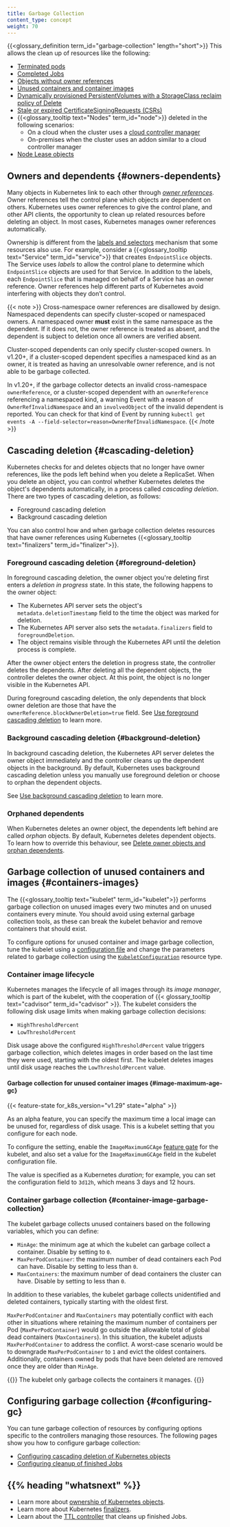 ```yaml
---
title: Garbage Collection
content_type: concept
weight: 70
---
```


<!-- overview -->
{{<glossary_definition term_id="garbage-collection" length="short">}} This
allows the clean up of resources like the following:

* [Terminated pods](/docs/concepts/workloads/pods/pod-lifecycle/#pod-garbage-collection)
* [Completed Jobs](/docs/concepts/workloads/controllers/ttlafterfinished/)
* [Objects without owner references](#owners-dependents)
* [Unused containers and container images](#containers-images)
* [Dynamically provisioned PersistentVolumes with a StorageClass reclaim policy of Delete](/docs/concepts/storage/persistent-volumes/#delete)
* [Stale or expired CertificateSigningRequests (CSRs)](/docs/reference/access-authn-authz/certificate-signing-requests/#request-signing-process)
* {{<glossary_tooltip text="Nodes" term_id="node">}} deleted in the following scenarios:
  * On a cloud when the cluster uses a [cloud controller manager](/docs/concepts/architecture/cloud-controller/)
  * On-premises when the cluster uses an addon similar to a cloud controller
    manager
* [Node Lease objects](/docs/concepts/architecture/nodes/#heartbeats)

## Owners and dependents {#owners-dependents}

Many objects in Kubernetes link to each other through [*owner references*](/docs/concepts/overview/working-with-objects/owners-dependents/).
Owner references tell the control plane which objects are dependent on others.
Kubernetes uses owner references to give the control plane, and other API
clients, the opportunity to clean up related resources before deleting an
object. In most cases, Kubernetes manages owner references automatically.

Ownership is different from the [labels and selectors](/docs/concepts/overview/working-with-objects/labels/)
mechanism that some resources also use. For example, consider a
{{<glossary_tooltip text="Service" term_id="service">}} that creates
`EndpointSlice` objects. The Service uses *labels* to allow the control plane to
determine which `EndpointSlice` objects are used for that Service. In addition
to the labels, each `EndpointSlice` that is managed on behalf of a Service has
an owner reference. Owner references help different parts of Kubernetes avoid
interfering with objects they don’t control.

{{< note >}}
Cross-namespace owner references are disallowed by design.
Namespaced dependents can specify cluster-scoped or namespaced owners.
A namespaced owner **must** exist in the same namespace as the dependent.
If it does not, the owner reference is treated as absent, and the dependent
is subject to deletion once all owners are verified absent.

Cluster-scoped dependents can only specify cluster-scoped owners.
In v1.20+, if a cluster-scoped dependent specifies a namespaced kind as an owner,
it is treated as having an unresolvable owner reference, and is not able to be garbage collected.

In v1.20+, if the garbage collector detects an invalid cross-namespace `ownerReference`,
or a cluster-scoped dependent with an `ownerReference` referencing a namespaced kind, a warning Event
with a reason of `OwnerRefInvalidNamespace` and an `involvedObject` of the invalid dependent is reported.
You can check for that kind of Event by running
`kubectl get events -A --field-selector=reason=OwnerRefInvalidNamespace`.
{{< /note >}}

## Cascading deletion {#cascading-deletion}

Kubernetes checks for and deletes objects that no longer have owner
references, like the pods left behind when you delete a ReplicaSet. When you
delete an object, you can control whether Kubernetes deletes the object's
dependents automatically, in a process called *cascading deletion*. There are
two types of cascading deletion, as follows:

* Foreground cascading deletion
* Background cascading deletion

You can also control how and when garbage collection deletes resources that have
owner references using Kubernetes {{<glossary_tooltip text="finalizers" term_id="finalizer">}}.

### Foreground cascading deletion {#foreground-deletion}

In foreground cascading deletion, the owner object you're deleting first enters
a *deletion in progress* state. In this state, the following happens to the
owner object:

* The Kubernetes API server sets the object's `metadata.deletionTimestamp`
  field to the time the object was marked for deletion.
* The Kubernetes API server also sets the `metadata.finalizers` field to
  `foregroundDeletion`.
* The object remains visible through the Kubernetes API until the deletion
  process is complete.

After the owner object enters the deletion in progress state, the controller
deletes the dependents. After deleting all the dependent objects, the controller
deletes the owner object. At this point, the object is no longer visible in the
Kubernetes API.

During foreground cascading deletion, the only dependents that block owner
deletion are those that have the `ownerReference.blockOwnerDeletion=true` field.
See [Use foreground cascading deletion](/docs/tasks/administer-cluster/use-cascading-deletion/#use-foreground-cascading-deletion)
to learn more.

### Background cascading deletion {#background-deletion}

In background cascading deletion, the Kubernetes API server deletes the owner
object immediately and the controller cleans up the dependent objects in
the background. By default, Kubernetes uses background cascading deletion unless
you manually use foreground deletion or choose to orphan the dependent objects.

See [Use background cascading deletion](/docs/tasks/administer-cluster/use-cascading-deletion/#use-background-cascading-deletion)
to learn more.

### Orphaned dependents

When Kubernetes deletes an owner object, the dependents left behind are called
*orphan* objects. By default, Kubernetes deletes dependent objects. To learn how
to override this behaviour, see [Delete owner objects and orphan dependents](/docs/tasks/administer-cluster/use-cascading-deletion/#set-orphan-deletion-policy).

## Garbage collection of unused containers and images {#containers-images}

The {{<glossary_tooltip text="kubelet" term_id="kubelet">}} performs garbage
collection on unused images every two minutes and on unused containers every
minute. You should avoid using external garbage collection tools, as these can
break the kubelet behavior and remove containers that should exist.

To configure options for unused container and image garbage collection, tune the
kubelet using a [configuration file](/docs/tasks/administer-cluster/kubelet-config-file/)
and change the parameters related to garbage collection using the
[`KubeletConfiguration`](/docs/reference/config-api/kubelet-config.v1beta1/)
resource type.

### Container image lifecycle

Kubernetes manages the lifecycle of all images through its *image manager*,
which is part of the kubelet, with the cooperation of
{{< glossary_tooltip text="cadvisor" term_id="cadvisor" >}}. The kubelet
considers the following disk usage limits when making garbage collection
decisions:

* `HighThresholdPercent`
* `LowThresholdPercent`

Disk usage above the configured `HighThresholdPercent` value triggers garbage
collection, which deletes images in order based on the last time they were used,
starting with the oldest first. The kubelet deletes images
until disk usage reaches the `LowThresholdPercent` value.

#### Garbage collection for unused container images {#image-maximum-age-gc}

{{< feature-state for_k8s_version="v1.29" state="alpha" >}}

As an alpha feature, you can specify the maximum time a local image can be unused for,
regardless of disk usage. This is a kubelet setting that you configure for each node.

To configure the setting, enable the `ImageMaximumGCAge`
[feature gate](/docs/reference/command-line-tools-reference/feature-gates/) for the kubelet,
and also set a value for the `ImageMaximumGCAge` field in the kubelet configuration file.

The value is specified as a Kubernetes _duration_; for example, you can set the configuration
field to `3d12h`, which means 3 days and 12 hours.

### Container garbage collection {#container-image-garbage-collection}

The kubelet garbage collects unused containers based on the following variables,
which you can define:

* `MinAge`: the minimum age at which the kubelet can garbage collect a
  container. Disable by setting to `0`.
* `MaxPerPodContainer`: the maximum number of dead containers each Pod 
  can have. Disable by setting to less than `0`.
* `MaxContainers`: the maximum number of dead containers the cluster can have.
  Disable by setting to less than `0`.

In addition to these variables, the kubelet garbage collects unidentified and
deleted containers, typically starting with the oldest first.

`MaxPerPodContainer` and `MaxContainers` may potentially conflict with each other
in situations where retaining the maximum number of containers per Pod
(`MaxPerPodContainer`) would go outside the allowable total of global dead
containers (`MaxContainers`). In this situation, the kubelet adjusts
`MaxPerPodContainer` to address the conflict. A worst-case scenario would be to
downgrade `MaxPerPodContainer` to `1` and evict the oldest containers.
Additionally, containers owned by pods that have been deleted are removed once
they are older than `MinAge`.

{{<note>}}
The kubelet only garbage collects the containers it manages.
{{</note>}}

## Configuring garbage collection {#configuring-gc}

You can tune garbage collection of resources by configuring options specific to
the controllers managing those resources. The following pages show you how to
configure garbage collection:

* [Configuring cascading deletion of Kubernetes objects](/docs/tasks/administer-cluster/use-cascading-deletion/)
* [Configuring cleanup of finished Jobs](/docs/concepts/workloads/controllers/ttlafterfinished/)
  
## {{% heading "whatsnext" %}}

* Learn more about [ownership of Kubernetes objects](/docs/concepts/overview/working-with-objects/owners-dependents/).
* Learn more about Kubernetes [finalizers](/docs/concepts/overview/working-with-objects/finalizers/).
* Learn about the [TTL controller](/docs/concepts/workloads/controllers/ttlafterfinished/) that cleans up finished Jobs.